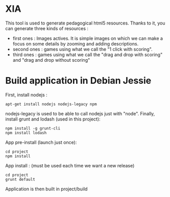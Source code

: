# XIA

This tool is used to generate pedagogical html5 resources.
Thanks to it, you can generate three kinds of resources :
- first ones : Images actives. It is simple images on which we can make a focus on some details by zooming and adding descriptions.
- second ones : games using what we call the "1 click with scoring".
- third ones : games using what we call the "drag and drop with scoring" and "drag and drop without scoring" 

# Build application in Debian Jessie

First, install nodejs :

    apt-get install nodejs nodejs-legacy npm

nodejs-legacy is used to be able to call nodejs just with "node".
Finally, install grunt and lodash (used in this project):

    npm install -g grunt-cli
    npm install lodash

App pre-install (launch just once):

    cd project
    npm install

App install : (must be used each time we want a new release)

    cd project
    grunt default

Application is then built in project/build


